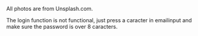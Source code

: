 All photos are from Unsplash.com.

The login function is not functional, just press a caracter in emailinput and make sure the password is over 8 caracters.
